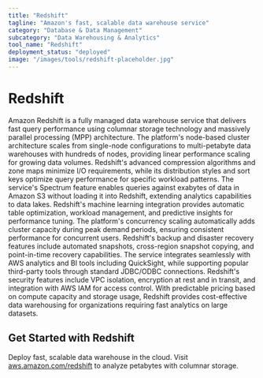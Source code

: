 ```yaml
---
title: "Redshift"
tagline: "Amazon's fast, scalable data warehouse service"
category: "Database & Data Management"
subcategory: "Data Warehousing & Analytics"
tool_name: "Redshift"
deployment_status: "deployed"
image: "/images/tools/redshift-placeholder.jpg"
---
```


# Redshift

Amazon Redshift is a fully managed data warehouse service that delivers fast query performance using columnar storage technology and massively parallel processing (MPP) architecture. The platform's node-based cluster architecture scales from single-node configurations to multi-petabyte data warehouses with hundreds of nodes, providing linear performance scaling for growing data volumes. Redshift's advanced compression algorithms and zone maps minimize I/O requirements, while its distribution styles and sort keys optimize query performance for specific workload patterns. The service's Spectrum feature enables queries against exabytes of data in Amazon S3 without loading it into Redshift, extending analytics capabilities to data lakes. Redshift's machine learning integration provides automatic table optimization, workload management, and predictive insights for performance tuning. The platform's concurrency scaling automatically adds cluster capacity during peak demand periods, ensuring consistent performance for concurrent users. Redshift's backup and disaster recovery features include automated snapshots, cross-region snapshot copying, and point-in-time recovery capabilities. The service integrates seamlessly with AWS analytics and BI tools including QuickSight, while supporting popular third-party tools through standard JDBC/ODBC connections. Redshift's security features include VPC isolation, encryption at rest and in transit, and integration with AWS IAM for access control. With predictable pricing based on compute capacity and storage usage, Redshift provides cost-effective data warehousing for organizations requiring fast analytics on large datasets.

## Get Started with Redshift

Deploy fast, scalable data warehouse in the cloud. Visit [aws.amazon.com/redshift](https://aws.amazon.com/redshift) to analyze petabytes with columnar storage.
